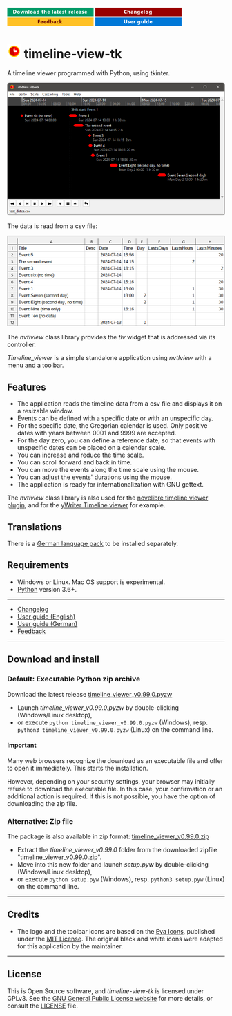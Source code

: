[![Download the latest release](docs/img/download-button.png)](https://github.com/peter88213/timeline-view-tk/raw/main/dist/timeline_viewer_v0.99.0.pyzw)
[![Changelog](docs/img/changelog-button.png)](docs/changelog.md)
[![Feedback](docs/img/feedback-button.png)](https://github.com/peter88213/timeline-view-tk/discussions)
[![Online help](docs/img/help-button.png)](https://peter88213.github.io/timeline-view-tk/help/)


# ![](docs/img/tlv32.png) timeline-view-tk

A timeline viewer programmed with Python, using tkinter.

![Screenshot](docs/Screenshots/screen01.png)

The data is read from a csv file:

![Screenshot](docs/Screenshots/screen02.png)

The *nvtlview* class library provides the *tlv* widget that is addressed via its controller.

*Timeline_viewer* is a simple standalone application using *nvtlview* 
with a menu and a toolbar. 

## Features

- The application reads the timeline data from a csv file and displays it on a resizable 
  window.
- Events can be defined with a specific date or with an unspecific day.
- For the specific date, the Gregorian calendar is used.
  Only positive dates with years between 0001 and 9999 are accepted.
- For the day zero, you can define a reference date, so that events with unspecific dates 
  can be placed on a calendar scale.  
- You can increase and reduce the time scale. 
- You can scroll forward and back in time.
- You can move the events along the time scale using the mouse.
- You can adjust the events' durations using the mouse.
- The application is ready for internationalization with GNU gettext. 

The *nvtlview* class library is also used for the 
[novelibre timeline viewer plugin](https://github.com/peter88213/nv_tlview/),
and for the 
[yWriter Timeline viewer](https://github.com/peter88213/yw_tlview)
for example.


## Translations

There is a [German language pack](https://github.com/peter88213/tlviewer_de) to be installed separately. 


## Requirements

- Windows or Linux. Mac OS support is experimental.
- [Python](https://www.python.org/) version 3.6+. 

---

- [Changelog](docs/changelog.md)
- [User guide (English)](https://peter88213.github.io/timeline-view-tk/help/)
- [User guide (German)](https://peter88213.github.io/tlviewer_de/help/)
- [Feedback](https://github.com/peter88213/timeline-view-tk/discussions)

---

## Download and install

### Default: Executable Python zip archive

Download the latest release [timeline_viewer_v0.99.0.pyzw](https://github.com/peter88213/timeline-view-tk/raw/main/dist/timeline_viewer_v0.99.0.pyzw)

- Launch *timeline_viewer_v0.99.0.pyzw* by double-clicking (Windows/Linux desktop),
- or execute `python timeline_viewer_v0.99.0.pyzw` (Windows), resp. `python3 timeline_viewer_v0.99.0.pyzw` (Linux) on the command line.

#### Important

Many web browsers recognize the download as an executable file and offer to open it immediately. 
This starts the installation.

However, depending on your security settings, your browser may 
initially  refuse  to download the executable file. 
In this case, your confirmation or an additional action is required. 
If this is not possible, you have the option of downloading 
the zip file. 


### Alternative: Zip file

The package is also available in zip format: [timeline_viewer_v0.99.0.zip](https://github.com/peter88213/timeline-view-tk/raw/main/dist/timeline_viewer_v0.99.0.zip)

- Extract the *timeline_viewer_v0.99.0* folder from the downloaded zipfile "timeline_viewer_v0.99.0.zip".
- Move into this new folder and launch *setup.pyw* by double-clicking (Windows/Linux desktop), 
- or execute `python setup.pyw` (Windows), resp. `python3 setup.pyw` (Linux) on the command line.


---

## Credits

- The logo and the toolbar icons are based on the [Eva Icons](https://akveo.github.io/eva-icons/#/), published under the [MIT License](http://www.opensource.org/licenses/mit-license.php). The original black and white icons were adapted for this application by the maintainer. 

---

## License

This is Open Source software, and *timeline-view-tk* is licensed under GPLv3. See the
[GNU General Public License website](https://www.gnu.org/licenses/gpl-3.0.en.html) for more
details, or consult the [LICENSE](https://github.com/peter88213/timeline-view-tk/blob/main/LICENSE) file.


